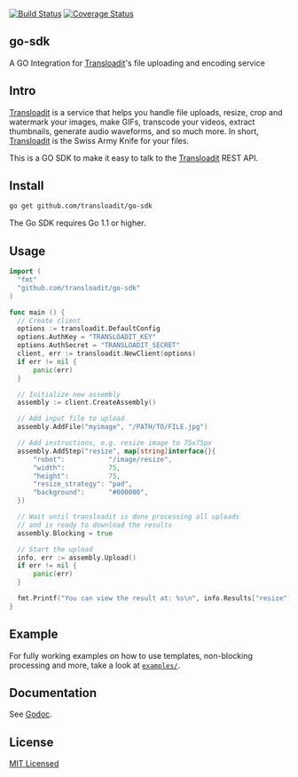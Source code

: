 [![Build Status](https://travis-ci.org/transloadit/go-sdk.svg)](https://travis-ci.org/transloadit/go-sdk)
[![Coverage Status](https://coveralls.io/repos/transloadit/go-sdk/badge.png)](https://coveralls.io/r/transloadit/go-sdk)

## go-sdk

A GO Integration for [Transloadit](https://transloadit.com)'s file uploading and encoding service

## Intro

[Transloadit](https://transloadit.com) is a service that helps you handle file uploads, resize, crop and watermark your images, make GIFs, transcode your videos, extract thumbnails, generate audio waveforms, and so much more. In short, [Transloadit](https://transloadit.com) is the Swiss Army Knife for your files.

This is a GO SDK to make it easy to talk to the [Transloadit](https://transloadit.com) REST API.

## Install

```bash
go get github.com/transloadit/go-sdk
```

The Go SDK requires Go 1.1 or higher.

## Usage

```go
import (
  "fmt"
  "github.com/transloadit/go-sdk"
)

func main () {
  // Create client
  options := transloadit.DefaultConfig
  options.AuthKey = "TRANSLOADIT_KEY"
  options.AuthSecret = "TRANSLOADIT_SECRET"
  client, err := transloadit.NewClient(options)
  if err != nil {
      panic(err)
  }

  // Initialize new assembly
  assembly := client.CreateAssembly()

  // Add input file to upload
  assembly.AddFile("myimage", "/PATH/TO/FILE.jpg")

  // Add instructions, e.g. resize image to 75x75px
  assembly.AddStep("resize", map[string]interface{}{
      "robot":           "/image/resize",
      "width":           75,
      "height":          75,
      "resize_strategy": "pad",
      "background":      "#000000",
  })

  // Wait until transloadit is done processing all uploads
  // and is ready to download the results
  assembly.Blocking = true

  // Start the upload
  info, err := assembly.Upload()
  if err != nil {
      panic(err)
  }

  fmt.Printf("You can view the result at: %s\n", info.Results["resize"][0].Url)
}
```

## Example

For fully working examples on how to use templates, non-blocking processing and more, take a look at [`examples/`](https://github.com/transloadit/go-sdk/tree/master/examples).

## Documentation

See [Godoc](http://godoc.org/github.com/transloadit/go-sdk).

## License

[MIT Licensed](LICENSE)
